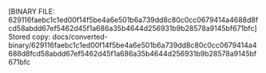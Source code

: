 [BINARY FILE: 629116faebc1c1ed00f14f5be4a6e501b6a739dd8c80c0cc0679414a4688d8fcd58abdd67ef5462d45f1a686a35b4644d256931b9b28578a9145bf671bfc]
Stored copy: docs/converted-binary/629116faebc1c1ed00f14f5be4a6e501b6a739dd8c80c0cc0679414a4688d8fcd58abdd67ef5462d45f1a686a35b4644d256931b9b28578a9145bf671bfc

